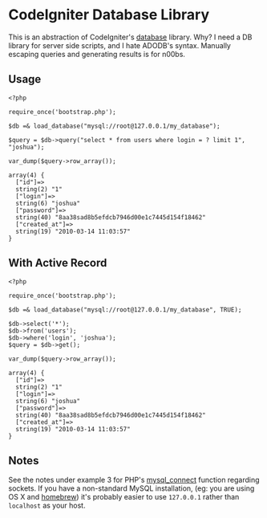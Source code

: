 # CodeIgniter Database Library

This is an abstraction of CodeIgniter's [database](http://codeigniter.com/user_guide/database/index.html) library.
Why? I need a DB library for server side scripts, and I hate ADODB's syntax.
Manually escaping queries and generating results is for n00bs.

## Usage

    <?php

    require_once('bootstrap.php');

    $db =& load_database("mysql://root@127.0.0.1/my_database");

    $query = $db->query("select * from users where login = ? limit 1", "joshua");

    var_dump($query->row_array());

    array(4) {
      ["id"]=>
      string(2) "1"
      ["login"]=>
      string(6) "joshua"
      ["password"]=>
      string(40) "8aa38sad8b5efdcb7946d00e1c7445d154f18462"
      ["created_at"]=>
      string(19) "2010-03-14 11:03:57"
    }


## With Active Record

    <?php

    require_once('bootstrap.php');

    $db =& load_database("mysql://root@127.0.0.1/my_database", TRUE);

    $db->select('*');
    $db->from('users');
    $db->where('login', 'joshua');
    $query = $db->get();

    var_dump($query->row_array());

    array(4) {
      ["id"]=>
      string(2) "1"
      ["login"]=>
      string(6) "joshua"
      ["password"]=>
      string(40) "8aa38sad8b5efdcb7946d00e1c7445d154f18462"
      ["created_at"]=>
      string(19) "2010-03-14 11:03:57"
    }


## Notes

See the notes under example 3 for PHP's 
[mysql_connect](http://php.net/manual/en/function.mysql-connect.php) function
regarding sockets. If you have a non-standard MySQL installation, (eg: you are
using OS X and [homebrew](http://github.com/mxcl/homebrew)) it's probably
easier to use `127.0.0.1` rather than `localhost` as your host.

